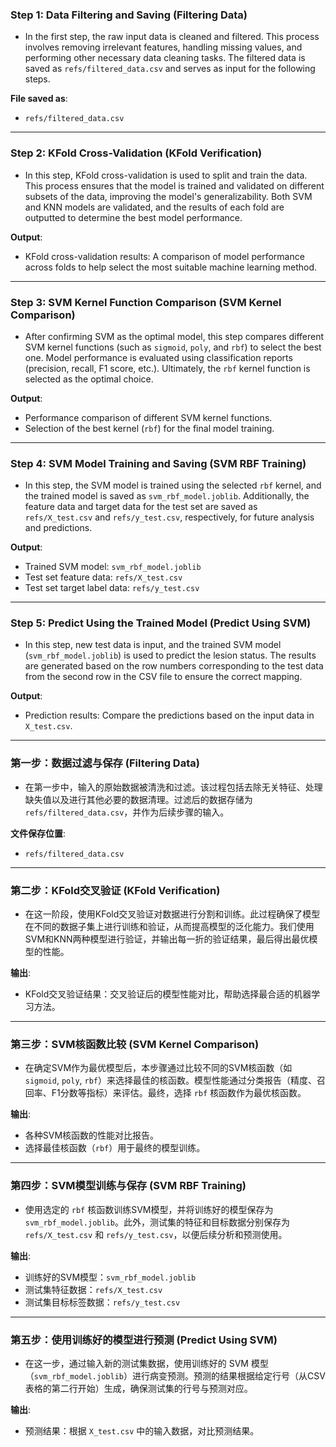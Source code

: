 ### **Step 1: Data Filtering and Saving (Filtering Data)**

* In the first step, the raw input data is cleaned and filtered. This process involves removing irrelevant features, handling missing values, and performing other necessary data cleaning tasks. The filtered data is saved as `refs/filtered_data.csv` and serves as input for the following steps.

**File saved as**:
* `refs/filtered_data.csv`

---

### **Step 2: KFold Cross-Validation (KFold Verification)**

* In this step, KFold cross-validation is used to split and train the data. This process ensures that the model is trained and validated on different subsets of the data, improving the model's generalizability. Both SVM and KNN models are validated, and the results of each fold are outputted to determine the best model performance.

**Output**:
* KFold cross-validation results: A comparison of model performance across folds to help select the most suitable machine learning method.

---

### **Step 3: SVM Kernel Function Comparison (SVM Kernel Comparison)**

* After confirming SVM as the optimal model, this step compares different SVM kernel functions (such as `sigmoid`, `poly`, and `rbf`) to select the best one. Model performance is evaluated using classification reports (precision, recall, F1 score, etc.). Ultimately, the `rbf` kernel function is selected as the optimal choice.

**Output**:
* Performance comparison of different SVM kernel functions.
* Selection of the best kernel (`rbf`) for the final model training.

---

### **Step 4: SVM Model Training and Saving (SVM RBF Training)**

* In this step, the SVM model is trained using the selected `rbf` kernel, and the trained model is saved as `svm_rbf_model.joblib`. Additionally, the feature data and target data for the test set are saved as `refs/X_test.csv` and `refs/y_test.csv`, respectively, for future analysis and predictions.

**Output**:
* Trained SVM model: `svm_rbf_model.joblib`
* Test set feature data: `refs/X_test.csv`
* Test set target label data: `refs/y_test.csv`

---

### **Step 5: Predict Using the Trained Model (Predict Using SVM)**

* In this step, new test data is input, and the trained SVM model (`svm_rbf_model.joblib`) is used to predict the lesion status. The results are generated based on the row numbers corresponding to the test data from the second row in the CSV file to ensure the correct mapping.

**Output**:
* Prediction results: Compare the predictions based on the input data in `X_test.csv`.

---

### **第一步：数据过滤与保存 (Filtering Data)**

* 在第一步中，输入的原始数据被清洗和过滤。该过程包括去除无关特征、处理缺失值以及进行其他必要的数据清理。过滤后的数据存储为 `refs/filtered_data.csv`，并作为后续步骤的输入。

**文件保存位置**:
* `refs/filtered_data.csv`

---

### **第二步：KFold交叉验证 (KFold Verification)**

* 在这一阶段，使用KFold交叉验证对数据进行分割和训练。此过程确保了模型在不同的数据子集上进行训练和验证，从而提高模型的泛化能力。我们使用SVM和KNN两种模型进行验证，并输出每一折的验证结果，最后得出最优模型的性能。

**输出**:
* KFold交叉验证结果：交叉验证后的模型性能对比，帮助选择最合适的机器学习方法。

---

### **第三步：SVM核函数比较 (SVM Kernel Comparison)**

* 在确定SVM作为最优模型后，本步骤通过比较不同的SVM核函数（如 `sigmoid`, `poly`, `rbf`）来选择最佳的核函数。模型性能通过分类报告（精度、召回率、F1分数等指标）来评估。最终，选择 `rbf` 核函数作为最优核函数。

**输出**:
* 各种SVM核函数的性能对比报告。
* 选择最佳核函数（`rbf`）用于最终的模型训练。

---

### **第四步：SVM模型训练与保存 (SVM RBF Training)**

* 使用选定的 `rbf` 核函数训练SVM模型，并将训练好的模型保存为 `svm_rbf_model.joblib`。此外，测试集的特征和目标数据分别保存为 `refs/X_test.csv` 和 `refs/y_test.csv`，以便后续分析和预测使用。

**输出**:
* 训练好的SVM模型：`svm_rbf_model.joblib`
* 测试集特征数据：`refs/X_test.csv`
* 测试集目标标签数据：`refs/y_test.csv`

---

### **第五步：使用训练好的模型进行预测 (Predict Using SVM)**

* 在这一步，通过输入新的测试集数据，使用训练好的 SVM 模型（`svm_rbf_model.joblib`）进行病变预测。预测的结果根据给定行号（从CSV表格的第二行开始）生成，确保测试集的行号与预测对应。

**输出**:
* 预测结果：根据 `X_test.csv` 中的输入数据，对比预测结果。